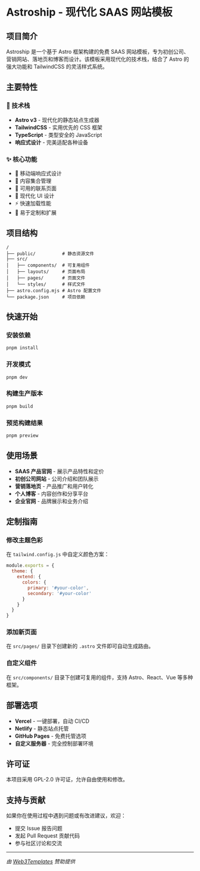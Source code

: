 # Astroship - 现代化 SAAS 网站模板

## 项目简介

Astroship 是一个基于 Astro 框架构建的免费 SAAS 网站模板，专为初创公司、营销网站、落地页和博客而设计。该模板采用现代化的技术栈，结合了 Astro 的强大功能和 TailwindCSS 的灵活样式系统。

## 主要特性

### 🚀 技术栈
- **Astro v3** - 现代化的静态站点生成器
- **TailwindCSS** - 实用优先的 CSS 框架
- **TypeScript** - 类型安全的 JavaScript
- **响应式设计** - 完美适配各种设备

### ✨ 核心功能
- 📱 移动端响应式设计
- 📝 内容集合管理
- 📧 可用的联系页面
- 🎨 现代化 UI 设计
- ⚡ 快速加载性能
- 🔧 易于定制和扩展

## 项目结构

```
/
├── public/          # 静态资源文件
├── src/
│   ├── components/  # 可复用组件
│   ├── layouts/     # 页面布局
│   ├── pages/       # 页面文件
│   └── styles/      # 样式文件
├── astro.config.mjs # Astro 配置文件
└── package.json     # 项目依赖
```

## 快速开始

### 安装依赖
```bash
pnpm install
```

### 开发模式
```bash
pnpm dev
```

### 构建生产版本
```bash
pnpm build
```

### 预览构建结果
```bash
pnpm preview
```

## 使用场景

- **SAAS 产品官网** - 展示产品特性和定价
- **初创公司网站** - 公司介绍和团队展示
- **营销落地页** - 产品推广和用户转化
- **个人博客** - 内容创作和分享平台
- **企业官网** - 品牌展示和业务介绍

## 定制指南

### 修改主题色彩
在 `tailwind.config.js` 中自定义颜色方案：

```javascript
module.exports = {
  theme: {
    extend: {
      colors: {
        primary: '#your-color',
        secondary: '#your-color'
      }
    }
  }
}
```

### 添加新页面
在 `src/pages/` 目录下创建新的 `.astro` 文件即可自动生成路由。

### 自定义组件
在 `src/components/` 目录下创建可复用的组件，支持 Astro、React、Vue 等多种框架。

## 部署选项

- **Vercel** - 一键部署，自动 CI/CD
- **Netlify** - 静态站点托管
- **GitHub Pages** - 免费托管选项
- **自定义服务器** - 完全控制部署环境

## 许可证

本项目采用 GPL-2.0 许可证，允许自由使用和修改。

## 支持与贡献

如果你在使用过程中遇到问题或有改进建议，欢迎：
- 提交 Issue 报告问题
- 发起 Pull Request 贡献代码
- 参与社区讨论和交流

---

*由 [Web3Templates](https://web3templates.com) 赞助提供*